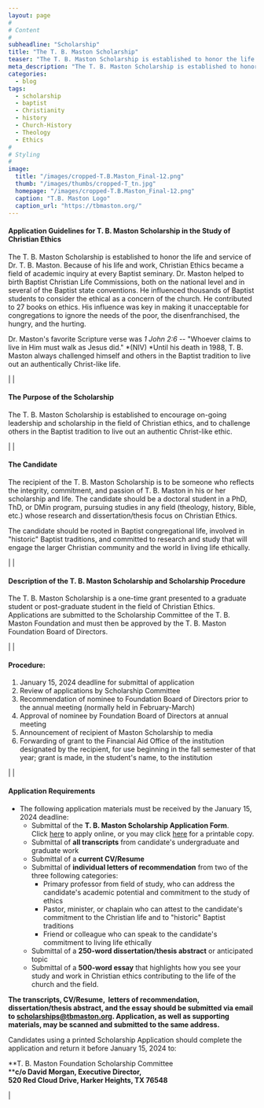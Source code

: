 ```yaml
---
layout: page
#
# Content
#
subheadline: "Scholarship"
title: "The T. B. Maston Scholarship"
teaser: "The T. B. Maston Scholarship is established to honor the life and service of Dr. T. B. Maston. Because of his life and work, Christian Ethics became a field of academic inquiry at every Baptist seminary. Dr. Maston helped to birth Baptist Christian Life Commissions, both on the national level and in several of the Baptist state conventions. He influenced thousands of Baptist students to consider the ethical as a concern of the church. He contributed to 27 books on ethics. His influence was key in making it unacceptable for congregations to ignore the needs of the poor, the disenfranchised, the hungry, and the hurting."
meta_description: "The T. B. Maston Scholarship is established to honor the life and service of Dr. T. B. Maston. Because of his life and work, Christian Ethics became a field of academic inquiry at every Baptist seminary. Dr. Maston helped to birth Baptist Christian Life Commissions, both on the national level and in several of the Baptist state conventions. He influenced thousands of Baptist students to consider the ethical as a concern of the church. He contributed to 27 books on ethics. His influence was key in making it unacceptable for congregations to ignore the needs of the poor, the disenfranchised, the hungry, and the hurting."
categories:
  - blog
tags:
  - scholarship
  - baptist
  - Christianity
  - history
  - Church-History
  - Theology
  - Ethics
#
# Styling
#
image:
  title: "/images/cropped-T.B.Maston_Final-12.png"
  thumb: "/images/thumbs/cropped-T_tn.jpg"
  homepage: "/images/cropped-T.B.Maston_Final-12.png"
  caption: "T.B. Maston Logo"
  caption_url: "https://tbmaston.org/"
---
```


#### **Application Guidelines for T. B. Maston Scholarship in the Study of Christian Ethics**

The T. B. Maston Scholarship is established to honor the life and service of Dr. T. B. Maston. Because of his life and work, Christian Ethics became a field of academic inquiry at every Baptist seminary. Dr. Maston helped to birth Baptist Christian Life Commissions, both on the national level and in several of the Baptist state conventions. He influenced thousands of Baptist students to consider the ethical as a concern of the church. He contributed to 27 books on ethics. His influence was key in making it unacceptable for congregations to ignore the needs of the poor, the disenfranchised, the hungry, and the hurting.

Dr. Maston's favorite Scripture verse was *1 John 2:6* -- "Whoever claims to live in Him must walk as Jesus did." *(NIV) *Until his death in 1988, T. B. Maston always challenged himself and others in the Baptist tradition to live out an authentically Christ-like life.

 |
|

#### **The Purpose of the Scholarship**

The T. B. Maston Scholarship is established to encourage on-going leadership and scholarship in the field of Christian ethics, and to challenge others in the Baptist tradition to live out an authentic Christ-like ethic.

 |
|

#### **The Candidate**

The recipient of the T. B. Maston Scholarship is to be someone who reflects the integrity, commitment, and passion of T. B. Maston in his or her scholarship and life. The candidate should be a doctoral student in a PhD, ThD, or DMin program, pursuing studies in any field (theology, history, Bible, etc.) whose research and dissertation/thesis focus on Christian Ethics.

The candidate should be rooted in Baptist congregational life, involved in "historic" Baptist traditions, and committed to research and study that will engage the larger Christian community and the world in living life ethically.

 |
|

#### **Description of the T. B. Maston Scholarship and Scholarship Procedure**

The T. B. Maston Scholarship is a one-time grant presented to a graduate student or post-graduate student in the field of Christian Ethics. Applications are submitted to the Scholarship Committee of the T. B. Maston Foundation and must then be approved by the T. B. Maston Foundation Board of Directors.

 |
|

#### **Procedure:**

1.  January 15, 2024 deadline for submittal of application
2.  Review of applications by Scholarship Committee
3.  Recommendation of nominee to Foundation Board of Directors prior to the annual meeting (normally held in February-March)
4.  Approval of nominee by Foundation Board of Directors at annual meeting
5.  Announcement of recipient of Maston Scholarship to media
6.  Forwarding of grant to the Financial Aid Office of the institution designated by the recipient, for use beginning in the fall semester of that year; grant is made, in the student's name, to the institution

 |
|

#### **Application Requirements**

-   The following application materials must be received by the January 15, 2024 deadline:
    -   Submittal of the **T. B. Maston Scholarship Application Form**. Click [here](https://tbmaston.org/scholarships/scholarship-application/) to apply online, or you may click [here](https://tbmaston.org/wp-content/uploads/2018/12/Scholarship-Application-1.pdf) for a printable copy.
    -   Submittal of **all transcripts** from candidate's undergraduate and graduate work
    -   Submittal of a **current CV/Resume**
    -   Submittal of **individual letters of recommendation** from two of the three following categories:
        -   Primary professor from field of study, who can address the candidate's academic potential and commitment to the study of ethics
        -   Pastor, minister, or chaplain who can attest to the candidate's commitment to the Christian life and to "historic" Baptist traditions
        -   Friend or colleague who can speak to the candidate's commitment to living life ethically
    -   Submittal of a **250-word dissertation/thesis abstract** or anticipated topic
    -   Submittal of a **500-word essay** that highlights how you see your study and work in Christian ethics contributing to the life of the church and the field.

**The transcripts, CV/Resume,  letters of recommendation, dissertation/thesis abstract, and the essay should be submitted via email to <scholarships@tbmaston.org>. Application, as well as supporting materials, may be scanned and submitted to the same address.**

Candidates using a printed Scholarship Application should complete the application and return it before January 15, 2024 to:

**T. B. Maston Foundation Scholarship Committee\
****c/o David Morgan, Executive Director,\
520 Red Cloud Drive, Harker Heights, TX 76548**

 |